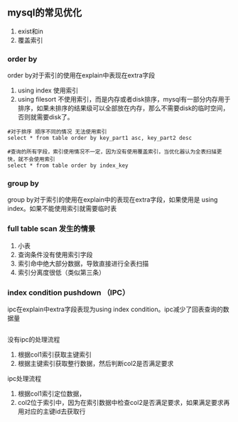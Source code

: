 ## mysql的常见优化

1. exist和in
2. 覆盖索引

### order   by

order by对于索引的使用在explain中表现在extra字段

1. using index  使用索引
2. using filesort 不使用索引，而是内存或者disk排序，mysql有一部分内存用于排序，如果未排序的结果级可以全部放在内存，那么不需要disk的临时空间，否则就需要disk了。

```mysql
#对于排序 顺序不同的情况 无法使用索引
select * from table order by key_part1 asc, key_part2 desc
```

```mysql
#查询的所有字段，索引使用情况不一定，因为没有使用覆盖索引，当优化器认为全表扫描更快，就不会使用索引
select * from table order by index_key
```



### group by

group by对于索引的使用在explain中的表现在extra字段，如果使用是 using index。如果不能使用索引就需要临时表



### full table scan 发生的情景

1. 小表
2. 查询条件没有使用索引字段
3. 索引命中绝大部分数据，导致直接进行全表扫描
4. 索引分离度很低（类似第三条）



### index condition  pushdown （IPC）

ipc在explain中extra字段表现为using index condition。ipc减少了回表查询的数据量

```mysql

```

没有ipc的处理流程

1. 根据col1索引获取主键索引
2. 根据主键索引获取整行数据，然后判断col2是否满足要求

ipc处理流程

1. 根据col1索引定位数据，
2. col2位于索引中，因为在索引数据中检查col2是否满足要求，如果满足要求再用对应的主键id去获取行